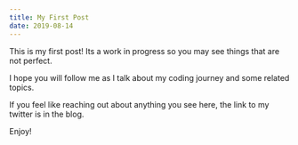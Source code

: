 ```yaml
---
title: My First Post
date: 2019-08-14
---
```


This is my first post! Its a work in progress so you may see things that are not perfect. 

I hope you will follow me as I talk about my coding journey and some related topics. 

If you feel like reaching out about anything you see here, the link to my twitter is in the blog. 

Enjoy!